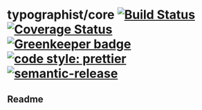 # typographist/core [![Build Status](https://travis-ci.org/typographist/core.svg?branch=master)](https://travis-ci.org/typographist/core) [![Coverage Status](https://coveralls.io/repos/github/typographist/core/badge.svg?branch=master)](https://coveralls.io/github/typographist/core?branch=master) [![Greenkeeper badge](https://badges.greenkeeper.io/typographist/core.svg)](https://greenkeeper.io/) [![code style: prettier](https://img.shields.io/badge/code_style-prettier-ff69b4.svg)](https://github.com/prettier/prettier) [![semantic-release](https://img.shields.io/badge/%20%20%F0%9F%93%A6%F0%9F%9A%80-semantic--release-e10079.svg)](https://github.com/semantic-release/semantic-release)

## Readme
